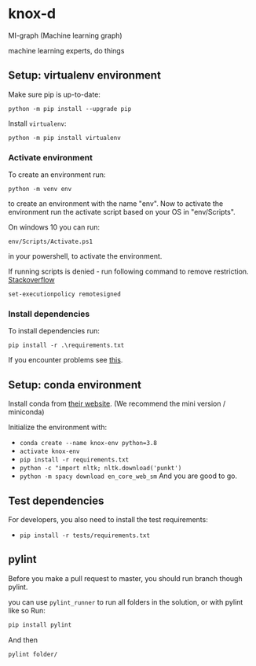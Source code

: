 # knox-d
MI-graph (Machine learning graph)

machine learning experts, do things

## Setup: virtualenv environment
Make sure pip is up-to-date:

`python -m pip install --upgrade pip`

Install `virtualenv`:

`python -m pip install virtualenv`

### Activate environment
To create an environment run:

`python -m venv env`

to create an environment with the name "env". Now to activate the environment run the activate script based on your OS in "env/Scripts".

On windows 10 you can run:

`env/Scripts/Activate.ps1`

in your powershell, to activate the environment.

If running scripts is denied - run following command to remove restriction. [Stackoverflow](https://stackoverflow.com/questions/4037939/powershell-says-execution-of-scripts-is-disabled-on-this-system)

`set-executionpolicy remotesigned`

### Install dependencies
To install dependencies run:

`pip install -r .\requirements.txt`

If you encounter problems see [this](https://packaging.python.org/guides/installing-using-pip-and-virtual-environments/).

## Setup: conda environment
Install conda from [their website](https://docs.anaconda.com/anaconda/install/). (We recommend the mini version / miniconda)

Initialize the environment with:
- `conda create --name knox-env python=3.8`
- `activate knox-env`
- `pip install -r requirements.txt`
- `python -c "import nltk; nltk.download('punkt')`
- `python -m spacy download en_core_web_sm`
And you are good to go.


## Test dependencies
For developers, you also need to install the test requirements:
- `pip install -r tests/requirements.txt`

## pylint
Before you make a pull request to master, you should run branch though pylint.

you can use `pylint_runner` to run all folders in the solution, or with pylint like so
Run: 
```bash
pip install pylint
```
And then
```bash
pylint folder/
```
